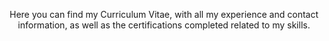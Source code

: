 <p align="center">
Here you can find my Curriculum Vitae, with all my experience and contact information, as well as the certifications completed related to my skills.
</p>
